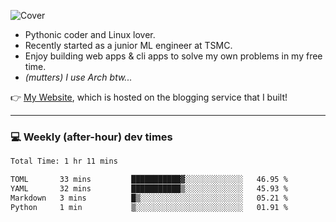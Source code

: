 ![Cover](https://i.imgur.com/BmnIp4h.jpg)

- Pythonic coder and Linux lover.
- Recently started as a junior ML engineer at TSMC.
- Enjoy building web apps & cli apps to solve my own problems in my free time.
- _(mutters) I use Arch btw..._

👉️ [My Website](https://whoosh.blog/@hank), which is hosted on the blogging service that I built!

---

### 💻 Weekly (after-hour) dev times

<!--START_SECTION:waka-->

```txt
Total Time: 1 hr 11 mins

TOML       33 mins         ███████████▓░░░░░░░░░░░░░   46.95 %
YAML       32 mins         ███████████▒░░░░░░░░░░░░░   45.93 %
Markdown   3 mins          █▒░░░░░░░░░░░░░░░░░░░░░░░   05.21 %
Python     1 min           ▒░░░░░░░░░░░░░░░░░░░░░░░░   01.91 %
```

<!--END_SECTION:waka-->
